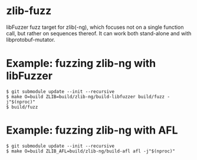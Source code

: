 # zlib-fuzz

libFuzzer fuzz target for zlib(-ng), which focuses not on a single function
call, but rather on sequences thereof. It can work both stand-alone and with
libprotobuf-mutator.

# Example: fuzzing zlib-ng with libFuzzer

```
$ git submodule update --init --recursive
$ make O=build ZLIB=build/zlib-ng/build-libfuzzer build/fuzz -j"$(nproc)"
$ build/fuzz
```
# Example: fuzzing zlib-ng with AFL

```
$ git submodule update --init --recursive
$ make O=build ZLIB_AFL=build/zlib-ng/build-afl afl -j"$(nproc)"
```
